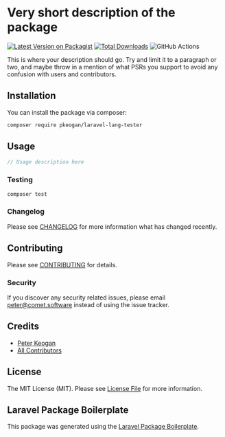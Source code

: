 # Very short description of the package

[![Latest Version on Packagist](https://img.shields.io/packagist/v/pkeogan/laravel-lang-tester.svg?style=flat-square)](https://packagist.org/packages/pkeogan/laravel-lang-tester)
[![Total Downloads](https://img.shields.io/packagist/dt/pkeogan/laravel-lang-tester.svg?style=flat-square)](https://packagist.org/packages/pkeogan/laravel-lang-tester)
![GitHub Actions](https://github.com/pkeogan/laravel-lang-tester/actions/workflows/main.yml/badge.svg)

This is where your description should go. Try and limit it to a paragraph or two, and maybe throw in a mention of what PSRs you support to avoid any confusion with users and contributors.

## Installation

You can install the package via composer:

```bash
composer require pkeogan/laravel-lang-tester
```

## Usage

```php
// Usage description here
```

### Testing

```bash
composer test
```

### Changelog

Please see [CHANGELOG](CHANGELOG.md) for more information what has changed recently.

## Contributing

Please see [CONTRIBUTING](CONTRIBUTING.md) for details.

### Security

If you discover any security related issues, please email peter@comet.software instead of using the issue tracker.

## Credits

-   [Peter Keogan](https://github.com/pkeogan)
-   [All Contributors](../../contributors)

## License

The MIT License (MIT). Please see [License File](LICENSE.md) for more information.

## Laravel Package Boilerplate

This package was generated using the [Laravel Package Boilerplate](https://laravelpackageboilerplate.com).
